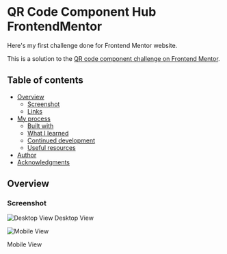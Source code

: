 # QR Code Component Hub FrontendMentor
Here's my first challenge done for Frontend Mentor website.

This is a solution to the [QR code component challenge on Frontend Mentor](https://www.frontendmentor.io/challenges/qr-code-component-iux_sIO_H).

## Table of contents

- [Overview](#overview)
  - [Screenshot](#screenshot)
  - [Links](#links)
- [My process](#my-process)
  - [Built with](#built-with)
  - [What I learned](#what-i-learned)
  - [Continued development](#continued-development)
  - [Useful resources](#useful-resources)
- [Author](#author)
- [Acknowledgments](#acknowledgments)

## Overview

### Screenshot

![Desktop View](https://i.imgur.com/HzpVeP0.png)
Desktop View

![Mobile View](https://i.imgur.com/fh7ehdA.jpg)

Mobile View
